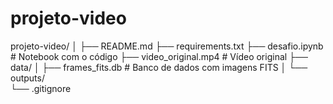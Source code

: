 # projeto-video

projeto-video/
│
├── README.md
├── requirements.txt
├── desafio.ipynb              # Notebook com o código
├── video_original.mp4         # Vídeo original
├── data/
│   ├── frames_fits.db         # Banco de dados com imagens FITS
│   └── outputs/               
└── .gitignore
